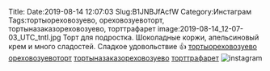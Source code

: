 Title:
Date:2019-08-14 12:07:03
Slug:B1JNBJfAcfW
Category:Инстаграм
Tags:тортыореховозуево, ореховозуевоторт, тортыназаказореховозуево, торттрафарет
image:2019-08-14_12-07-03_UTC_tntl.jpg
Торт для подростка.
Шоколадные коржи, апельсиновый крем и много сладостей. 
Сладкое удовольствие 👍
[тортыореховозуево]({tag}тортыореховозуево) [ореховозуевоторт]({tag}ореховозуевоторт) [тортыназаказореховозуево]({tag}тортыназаказореховозуево) [торттрафарет]({tag}торттрафарет)
![instagram]({attach}images/2019-08-14_12-07-03_UTC.jpg)
